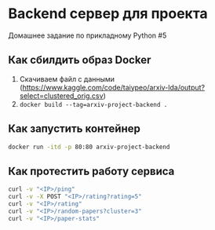 # Backend сервер для проекта

Домашнее задание по прикладному Python #5

## Как сбилдить образ Docker

1. Скачиваем файл с данными (https://www.kaggle.com/code/taiypeo/arxiv-lda/output?select=clustered_orig.csv)
2. `docker build --tag=arxiv-project-backend .`

## Как запустить контейнер
```bash
docker run -itd -p 80:80 arxiv-project-backend
```

## Как протестить работу сервиса
```bash
curl -v "<IP>/ping"
curl -v -X POST "<IP>/rating?rating=5"
curl -v "<IP>/rating"
curl -v "<IP>/random-papers?cluster=3"
curl -v "<IP>/paper-stats"
```